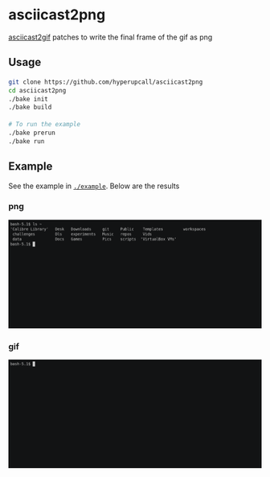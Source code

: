 # asciicast2png

[asciicast2gif](https://github.com/asciinema/asciicast2gif) patches to write the final frame of the gif as png

## Usage

```sh
git clone https://github.com/hyperupcall/asciicast2png
cd asciicast2png
./bake init
./bake build

# To run the example
./bake prerun
./bake run
```

## Example

See the example in [`./example`](./example). Below are the results

### png

![png displaying the last frame](./example/output.png)

### gif

![asciinema output gif](./example/output.gif)
